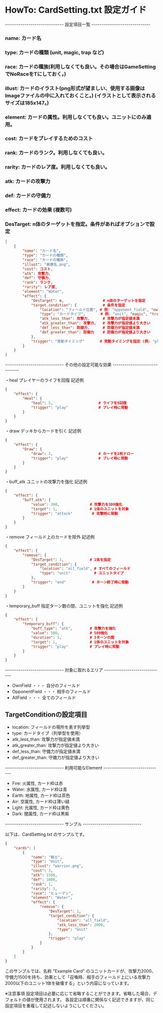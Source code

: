 
# HowTo: CardSetting.txt 設定ガイド

------------------------------ 設定項目一覧 ------------------------------

### name: カード名
### type: カードの種類 (unit, magic, trap など)
### race: カードの種族(利用しなくても良い。その場合はGameSettingでNoRaceをTにしておく。)
### illust: カードのイラスト(png形式が望ましい、使用する画像はImageファイルの中に入れておくこと。) (イラストとして表示されるサイズは185x147。)
### element: カードの属性。利用しなくても良い。ユニットにのみ適用。
### cost: カードをプレイするためのコスト
### rank: カードのランク。利用しなくても良い。
### rarity: カードのレア度。利用しなくても良い。
### atk: カードの攻撃力
### def: カードの守備力
### effect: カードの効果 (複数可)
### DesTarget: n体のターゲットを指定。条件があればオプションで設定
```json
[
    {
        "name": "カード名",
        "type": "カードの種類",
        "race": "カードの種族",
        "illust": "画像名.png",
        "cost": コスト,
        "atk": 攻撃力,
        "def": 守備力,
        "rank": ランク,
        "rarity": レア度,
        "element": "Water",
        "effect": {
            "DesTarget": n,                  # n体のターゲットを指定
            "target_condition": {            # 条件を指定
                "location": "フィールド位置", # 例: "opponent_field", "own_field", "all_field"
                "type": "カードタイプ",       # 例: "unit", "magic", "trap"
                "atk_less_than": 攻撃力,      # 攻撃力が指定値未満
                "atk_greater_than": 攻撃力,   # 攻撃力が指定値より大きい
                "def_less_than": 防御力,      # 防御力が指定値未満
                "def_greater_than": 防御力    # 防御力が指定値より大きい
            },
            "trigger": "発動タイミング"       # 発動タイミングを指定 (例: "play", "attack" など)
        }
    }
]
```
------------------------------ その他の設定可能な効果 ------------------------------

・heal  プレイヤーのライフを回復
記述例

```json
{
    "effect": {
        "Heal": {
            "heal": 5,                     # ライフを5回復
            "trigger": "play"              # プレイ時に発動
        }
    }
}
```

・draw  デッキからカードを引く
記述例

```json
{
    "effect": {
        "Draw": {
            "draw": 2,                     # カードを2枚ドロー
            "trigger": "play"              # プレイ時に発動
        }
    }
}
```

・buff_atk  ユニットの攻撃力を強化
記述例

```json
{
    "effect": {
        "buff_atk": {
            "value": 300,              # 攻撃力を300強化
            "target": 1,               # 1体のユニットを対象
            "trigger": "attack"         # 攻撃時に発動
        }
    }
}
```

・remove  フィールド上のカードを除外
記述例

```json
{
    "effect": {
        "remove": {
            "DesTarget": 1,            # 1体を指定
            "target_condition": {
                "location": "all_field", # すべてのフィールド
                "type": "unit"           # ユニットタイプ
            },
            "trigger": "end"            # ターン終了時に発動
        }
    }
}
```

・temporary_buff  指定ターン数の間、ユニットを強化
記述例

```json
{
    "effect": {
        "temporary_buff": {
            "buff_type": "atk",        # 攻撃力を強化
            "value": 500,              # 500強化
            "duration": 3,             # 3ターンの間
            "target": 1,               # 1体のユニットを対象
            "trigger": "play"          # プレイ時に発動
        }
    }
}
```

------------------------------ 対象に取れるエリア ------------------------------

- OwnField        ・・・ 自分のフィールド
- OpponentField   ・・・ 相手のフィールド
- AllField        ・・・ 全てのフィールド

## TargetConditionの設定項目 ##

- location:     フィールドの場所を表す列挙型
- type:         カードタイプ（列挙型を使用）
- atk_less_than: 攻撃力が指定値未満
- atk_greater_than: 攻撃力が指定値より大きい
- def_less_than: 守備力が指定値未満
- def_greater_than: 守備力が指定値より大きい

------------------------------ 利用可能なElement ------------------------------

- Fire:  火属性, カード枠は赤
- Water:  水属性, カード枠は青
- Earth:  地属性, カード枠は茶色
- Air:    空属性, カード枠は薄い緑
- Light:  光属性, カード枠は黄色
- Dark:   闇属性, カード枠は黒紫

------------------------------ サンプル ------------------------------

以下は、CardSetting.txt のサンプルです。

```json
{
    "cards": [
        {
            "name": "戦士",
            "type": "Unit",
            "illust": "warrior.png",
            "cost": 3,
            "atk": 1500,
            "def": 1000,
            "rank": 1,
            "rarity": 3,
            "race": "ヒューマン",
            "element": "Water",
            "effect": {
                "remove": {
                    "DesTarget": 1,
                    "target_condition": {
                        "location": "all_field",
                        "atk_less_than": 2000,
                        "type": "Unit"
                    },
                    "trigger": "play"
                }
            }
        }
    ]
}
```

このサンプルでは、名称 "Example Card" のユニットカードが、攻撃力2000、守備力1500を持ち、効果として「召喚時、相手のフィールド上にいる攻撃力2000以下のユニット1体を破壊する」という内容になっています。

※注意事項 
設定項目は必要に応じて省略することができます。省略した場合、デフォルトの値が使用されます。 
各設定は順番に関係なく記述できますが、同じ設定項目を重複して記述しないようにしてください。
